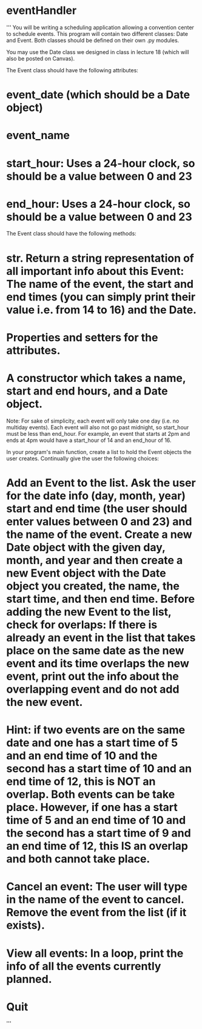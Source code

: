 # eventHandler
'''
You will be writing a scheduling application allowing a convention center to schedule events. This program will contain two different classes: Date and Event. Both classes should be defined on their own .py modules.

You may use the Date class we designed in class in lecture 18 (which will also be posted on Canvas).

The Event class should have the following attributes:

# event_date (which should be a Date object)
# event_name
# start_hour: Uses a 24-hour clock, so should be a value between 0 and 23
# end_hour: Uses a 24-hour clock, so should be a value between 0 and 23


The Event class should have the following methods:

# __str__. Return a string representation of all important info about this Event: The name of the event, the start and end times (you can simply print their value i.e. from 14 to 16) and the Date. 
# Properties and setters for the attributes. 
# A constructor which takes a name, start and end hours, and a Date object. 
Note: For sake of simplicity, each event will only take one day (i.e. no multiday events). Each event will also not go past midnight, so start_hour must be less than end_hour. For example, an event that starts at 2pm and ends at 4pm would have a start_hour of 14 and an end_hour of 16. 

In your program's main function, create a list to hold the Event objects the user creates. Continually give the user the following choices:

# Add an Event to the list. Ask the user for the date info (day, month, year) start and end time (the user should enter values between 0 and 23) and the name of the event. Create a new Date object with the given day, month, and year and then create a new Event object with the Date object you created, the name, the start time, and then end time. Before adding the new Event to the list, check for overlaps: If there is already an event in the list that takes place on the same date as the new event and its time overlaps the new event, print out the info about the overlapping event and do not add the new event.
#    Hint: if two events are on the same date and one has a start time of 5 and an end time of 10 and the second has a start time of 10 and an end time of 12, this is NOT an overlap. Both events can be take place. However, if one has a start time of 5 and an end time of 10 and the second has a start time of 9 and an end time of 12, this IS an overlap and both cannot take place.
# Cancel an event: The user will type in the name of the event to cancel. Remove the event from the list (if it exists). 
# View all events: In a loop, print the info of all the events currently planned. 
# Quit
'''
